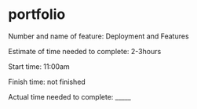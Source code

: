 # portfolio

Number and name of feature: Deployment and Features

Estimate of time needed to complete: 2-3hours

Start time: 11:00am

Finish time: not finished

Actual time needed to complete: _____